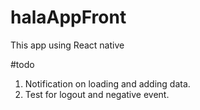 # halaAppFront
This app using React native

#todo
1. Notification on loading and adding data.
2. Test for logout and negative event.